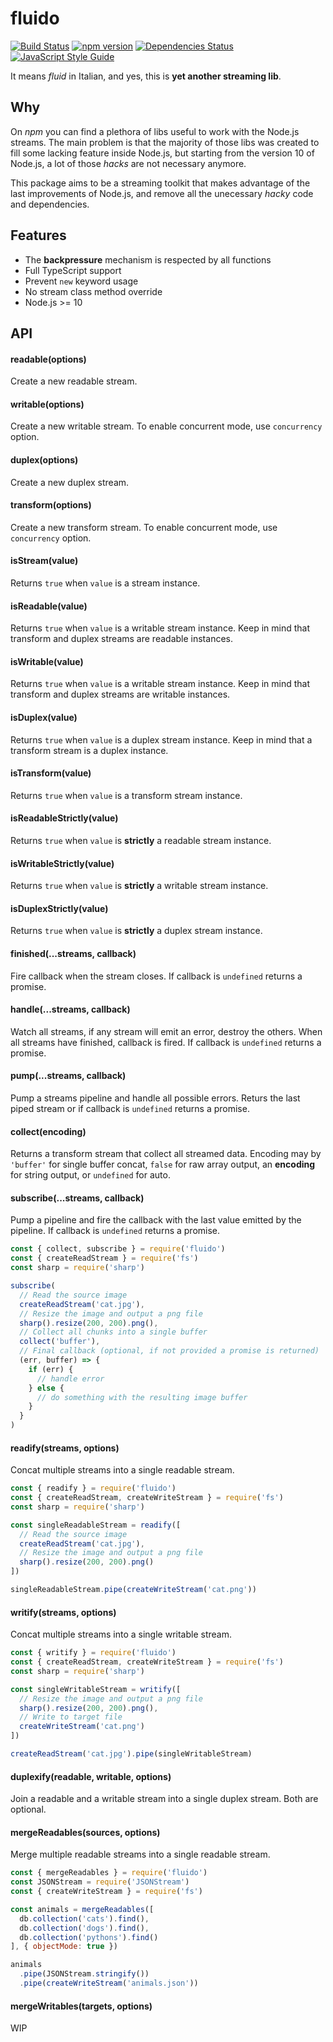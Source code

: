 # fluido

[![Build Status](https://travis-ci.com/greguz/fluido.svg?branch=master)](https://travis-ci.com/greguz/fluido) [![npm version](https://badge.fury.io/js/fluido.svg)](https://badge.fury.io/js/fluido) [![Dependencies Status](https://david-dm.org/greguz/fluido.svg)](https://david-dm.org/greguz/fluido.svg) [![JavaScript Style Guide](https://img.shields.io/badge/code_style-standard-brightgreen.svg)](https://standardjs.com)

It means _fluid_ in Italian, and yes, this is **yet another streaming lib**.

## Why

On _npm_ you can find a plethora of libs useful to work with the Node.js streams.
The main problem is that the majority of those libs was created to fill some
lacking feature inside Node.js, but starting from the version 10 of Node.js,
a lot of those _hacks_ are not necessary anymore.

This package aims to be a streaming toolkit that makes advantage of
the last improvements of Node.js, and remove all the unecessary
_hacky_ code and dependencies.

## Features

- The **backpressure** mechanism is respected by all functions
- Full TypeScript support
- Prevent `new` keyword usage
- No stream class method override
- Node.js >= 10

## API

#### readable(options)

Create a new readable stream.

#### writable(options)

Create a new writable stream. To enable concurrent mode, use `concurrency` option.

#### duplex(options)

Create a new duplex stream.

#### transform(options)

Create a new transform stream. To enable concurrent mode, use `concurrency` option.

#### isStream(value)

Returns `true` when `value` is a stream instance.

#### isReadable(value)

Returns `true` when `value` is a writable stream instance.
Keep in mind that transform and duplex streams are readable instances.

#### isWritable(value)

Returns `true` when `value` is a writable stream instance.
Keep in mind that transform and duplex streams are writable instances.

#### isDuplex(value)

Returns `true` when `value` is a duplex stream instance.
Keep in mind that a transform stream is a duplex instance.

#### isTransform(value)

Returns `true` when `value` is a transform stream instance.

#### isReadableStrictly(value)

Returns `true` when `value` is **strictly** a readable stream instance.

#### isWritableStrictly(value)

Returns `true` when `value` is **strictly** a writable stream instance.

#### isDuplexStrictly(value)

Returns `true` when `value` is **strictly** a duplex stream instance.

#### finished(...streams, callback)

Fire callback when the stream closes.
If callback is `undefined` returns a promise.

#### handle(...streams, callback)

Watch all streams, if any stream will emit an error, destroy the others.
When all streams have finished, callback is fired.
If callback is `undefined` returns a promise.

#### pump(...streams, callback)

Pump a streams pipeline and handle all possible errors.
Returs the last piped stream or if callback is `undefined`
returns a promise.

#### collect(encoding)

Returns a transform stream that collect all streamed data.
Encoding may by `'buffer'` for single buffer concat, `false` for raw array output, an **encoding** for string output, or `undefined` for auto.

#### subscribe(...streams, callback)

Pump a pipeline and fire the callback with the last value emitted by the pipeline.
If callback is `undefined` returns a promise.

```javascript
const { collect, subscribe } = require('fluido')
const { createReadStream } = require('fs')
const sharp = require('sharp')

subscribe(
  // Read the source image
  createReadStream('cat.jpg'),
  // Resize the image and output a png file
  sharp().resize(200, 200).png(),
  // Collect all chunks into a single buffer
  collect('buffer'),
  // Final callback (optional, if not provided a promise is returned)
  (err, buffer) => {
    if (err) {
      // handle error
    } else {
      // do something with the resulting image buffer
    }
  }
)
```

#### readify(streams, options)

Concat multiple streams into a single readable stream.

```javascript
const { readify } = require('fluido')
const { createReadStream, createWriteStream } = require('fs')
const sharp = require('sharp')

const singleReadableStream = readify([
  // Read the source image
  createReadStream('cat.jpg'),
  // Resize the image and output a png file
  sharp().resize(200, 200).png()
])

singleReadableStream.pipe(createWriteStream('cat.png'))
```

#### writify(streams, options)

Concat multiple streams into a single writable stream.

```javascript
const { writify } = require('fluido')
const { createReadStream, createWriteStream } = require('fs')
const sharp = require('sharp')

const singleWritableStream = writify([
  // Resize the image and output a png file
  sharp().resize(200, 200).png(),
  // Write to target file
  createWriteStream('cat.png')
])

createReadStream('cat.jpg').pipe(singleWritableStream)
```

#### duplexify(readable, writable, options)

Join a readable and a writable stream into a single duplex stream.
Both are optional.

#### mergeReadables(sources, options)

Merge multiple readable streams into a single readable stream.

```javascript
const { mergeReadables } = require('fluido')
const JSONStream = require('JSONStream')
const { createWriteStream } = require('fs')

const animals = mergeReadables([
  db.collection('cats').find(),
  db.collection('dogs').find(),
  db.collection('pythons').find()
], { objectMode: true })

animals
  .pipe(JSONStream.stringify())
  .pipe(createWriteStream('animals.json'))
```

#### mergeWritables(targets, options)

WIP
